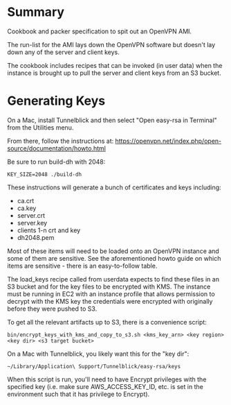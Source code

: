 # Summary

Cookbook and packer specification to spit out an OpenVPN AMI.

The run-list for the AMI lays down the OpenVPN software but doesn't lay down any of the server and client keys.

The cookbook includes recipes that can be invoked (in user data) when the instance is brought up to
pull the server and client keys from an S3 bucket.

# Generating Keys

On a Mac, install Tunnelblick and then select "Open easy-rsa in Terminal" from the Utilities menu.

From there, follow the instructions at: https://openvpn.net/index.php/open-source/documentation/howto.html

Be sure to run build-dh with 2048:

    KEY_SIZE=2048 ./build-dh 
    
These instructions will generate a bunch of certificates and keys including:
  * ca.crt
  * ca.key
  * server.crt
  * server.key
  * clients 1-n crt and key
  * dh2048.pem
  
Most of these items will need to be loaded onto an OpenVPN instance and some of them are sensitive.  See the 
aforementioned howto guide on which items are sensitive - there is an easy-to-follow table.
   
The load_keys recipe called from userdata expects to find these files in an S3 bucket and for the
key files to be encrypted with KMS.  The instance must be running in EC2 with an instance profile
that allows permission to decrypt with the KMS key the credentials were encrypted with originally
before they were pushed to S3.

To get all the relevant artifacts up to S3, there is a convenience script:

    bin/encrypt_keys_with_kms_and_copy_to_s3.sh <kms_key_arn> <key region> <key dir> <s3 target bucket>

On a Mac with Tunnelblick, you likely want this for the "key dir":

    ~/Library/Application\ Support/Tunnelblick/easy-rsa/keys
    
When this script is run, you'll need to have Encrypt privileges with the specified key (i.e. make sure AWS_ACCESS_KEY_ID, etc.
is set in the environment such that it has privilege to Encrypt).